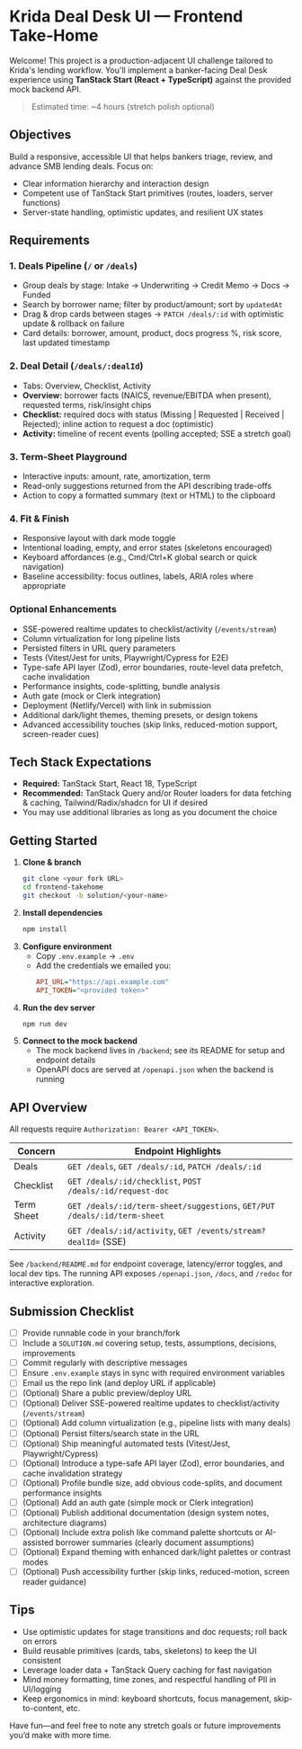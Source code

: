 # Krida Deal Desk UI — Frontend Take‑Home

Welcome! This project is a production-adjacent UI challenge tailored to Krida's lending workflow. You'll implement a banker-facing Deal Desk experience using **TanStack Start (React + TypeScript)** against the provided mock backend API.

> Estimated time: ~4 hours (stretch polish optional)

## Objectives

Build a responsive, accessible UI that helps bankers triage, review, and advance SMB lending deals. Focus on:

- Clear information hierarchy and interaction design
- Competent use of TanStack Start primitives (routes, loaders, server functions)
- Server-state handling, optimistic updates, and resilient UX states

## Requirements

### 1. Deals Pipeline (`/` or `/deals`)
- Group deals by stage: Intake → Underwriting → Credit Memo → Docs → Funded
- Search by borrower name; filter by product/amount; sort by `updatedAt`
- Drag & drop cards between stages → `PATCH /deals/:id` with optimistic update & rollback on failure
- Card details: borrower, amount, product, docs progress %, risk score, last updated timestamp

### 2. Deal Detail (`/deals/:dealId`)
- Tabs: Overview, Checklist, Activity
- **Overview:** borrower facts (NAICS, revenue/EBITDA when present), requested terms, risk/insight chips
- **Checklist:** required docs with status (Missing | Requested | Received | Rejected); inline action to request a doc (optimistic)
- **Activity:** timeline of recent events (polling accepted; SSE a stretch goal)

### 3. Term-Sheet Playground
- Interactive inputs: amount, rate, amortization, term
- Read-only suggestions returned from the API describing trade-offs
- Action to copy a formatted summary (text or HTML) to the clipboard

### 4. Fit & Finish
- Responsive layout with dark mode toggle
- Intentional loading, empty, and error states (skeletons encouraged)
- Keyboard affordances (e.g., Cmd/Ctrl+K global search or quick navigation)
- Baseline accessibility: focus outlines, labels, ARIA roles where appropriate

### Optional Enhancements
- SSE-powered realtime updates to checklist/activity (`/events/stream`)
- Column virtualization for long pipeline lists
- Persisted filters in URL query parameters
- Tests (Vitest/Jest for units, Playwright/Cypress for E2E)
- Type-safe API layer (Zod), error boundaries, route-level data prefetch, cache invalidation
- Performance insights, code-splitting, bundle analysis
- Auth gate (mock or Clerk integration)
- Deployment (Netlify/Vercel) with link in submission
- Additional dark/light themes, theming presets, or design tokens
- Advanced accessibility touches (skip links, reduced-motion support, screen-reader cues)

## Tech Stack Expectations
- **Required:** TanStack Start, React 18, TypeScript
- **Recommended:** TanStack Query and/or Router loaders for data fetching & caching, Tailwind/Radix/shadcn for UI if desired
- You may use additional libraries as long as you document the choice

## Getting Started

1. **Clone & branch**
   ```bash
   git clone <your fork URL>
   cd frontend-takehome
   git checkout -b solution/<your-name>
   ```
2. **Install dependencies**
   ```bash
   npm install
   ```
3. **Configure environment**
   - Copy `.env.example` → `.env`
   - Add the credentials we emailed you:
     ```ini
     API_URL="https://api.example.com"
     API_TOKEN="<provided token>"
     ```
4. **Run the dev server**
   ```bash
   npm run dev
   ```
5. **Connect to the mock backend**
   - The mock backend lives in `/backend`; see its README for setup and endpoint details
   - OpenAPI docs are served at `/openapi.json` when the backend is running

## API Overview

All requests require `Authorization: Bearer <API_TOKEN>`.

| Concern | Endpoint Highlights |
| --- | --- |
| Deals | `GET /deals`, `GET /deals/:id`, `PATCH /deals/:id` |
| Checklist | `GET /deals/:id/checklist`, `POST /deals/:id/request-doc` |
| Term Sheet | `GET /deals/:id/term-sheet/suggestions`, `GET/PUT /deals/:id/term-sheet` |
| Activity | `GET /deals/:id/activity`, `GET /events/stream?dealId=` (SSE) |

See `/backend/README.md` for endpoint coverage, latency/error toggles, and local dev tips. The running API exposes `/openapi.json`, `/docs`, and `/redoc` for interactive exploration.


## Submission Checklist

- [ ] Provide runnable code in your branch/fork
- [ ] Include a `SOLUTION.md` covering setup, tests, assumptions, decisions, improvements
- [ ] Commit regularly with descriptive messages
- [ ] Ensure `.env.example` stays in sync with required environment variables
- [ ] Email us the repo link (and deploy URL if applicable)
- [ ] (Optional) Share a public preview/deploy URL
- [ ] (Optional) Deliver SSE-powered realtime updates to checklist/activity (`/events/stream`)
- [ ] (Optional) Add column virtualization (e.g., pipeline lists with many deals)
- [ ] (Optional) Persist filters/search state in the URL
- [ ] (Optional) Ship meaningful automated tests (Vitest/Jest, Playwright/Cypress)
- [ ] (Optional) Introduce a type-safe API layer (Zod), error boundaries, and cache invalidation strategy
- [ ] (Optional) Profile bundle size, add obvious code-splits, and document performance insights
- [ ] (Optional) Add an auth gate (simple mock or Clerk integration)
- [ ] (Optional) Publish additional documentation (design system notes, architecture diagrams)
- [ ] (Optional) Include extra polish like command palette shortcuts or AI-assisted borrower summaries (clearly document assumptions)
- [ ] (Optional) Expand theming with enhanced dark/light palettes or contrast modes
- [ ] (Optional) Push accessibility further (skip links, reduced-motion, screen reader guidance)

## Tips

- Use optimistic updates for stage transitions and doc requests; roll back on errors
- Build reusable primitives (cards, tabs, skeletons) to keep the UI consistent
- Leverage loader data + TanStack Query caching for fast navigation
- Mind money formatting, time zones, and respectful handling of PII in UI/logging
- Keep ergonomics in mind: keyboard shortcuts, focus management, skip-to-content, etc.

Have fun—and feel free to note any stretch goals or future improvements you’d make with more time.
